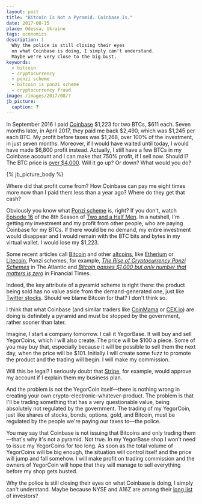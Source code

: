 ```yaml
---
layout: post
title: "Bitcoin Is Not a Pyramid. Coinbase Is."
date: 2017-08-15
place: Odessa, Ukraine
tags: economics
description: |
  Why the police is still closing their eyes
  on what Coinbase is doing, I simply can't understand.
  Maybe we're very close to the big bust.
keywords:
  - bitcoin
  - cryptocurrency
  - ponzi scheme
  - bitcoin is ponzi scheme
  - cryptocurrency fraud
image: /images/2017/08/?
jb_picture:
  caption: ?
---
```


In September 2016 I paid [Coinbase](http://www.coinbase.com)
$1,223 for two BTCs, $611 each. Seven months later, in April 2017,
they paid me back $2,490, which was $1,245 per each BTC. My profit before
taxes was $1,268, over 100% of the investment, in just seven months.
Moreover, if I would have waited until today, I would have made
$6,800 profit instead. Actually, I still have a few BTCs in my Coinbase account
and I can make that 750% profit, if I sell now. Should I? The
BTC price is
[over $4,000](https://www.cnbc.com/2017/08/12/bitcoin-vaults-to-new-record-above-4k-boosted-by-japan-and-multiplying-its-value-fourfold.html).
Will it go up? Or down? What would you do?

<!--more-->

{% jb_picture_body %}

Where did that profit come from?
How Coinbase can pay me eight times more now than I paid them less than a year ago?
Where do they get that cash?

Obviously you know what [Ponzi scheme](https://en.wikipedia.org/wiki/Ponzi_scheme) is, right?
If you don't, watch
[Episode 16](http://www.imdb.com/title/tt1811261/)
of the 8th Season of
[Two and a Half Men](http://www.imdb.com/title/tt0369179/).
In a nutshell, I'm getting my investment and my profit from other people, who are
paying Coinbase for my BTCs. If there would be no demand,
my entire investment would disappear and I would remain with the BTC bits
and bytes in my virtual wallet. I would lose my $1,223.

Some recent articles call [Bitcoin](https://en.wikipedia.org/wiki/Bitcoin) and other
[altcoins](https://en.wikipedia.org/wiki/Cryptocurrency),
like
[Etherium](https://en.wikipedia.org/wiki/Ethereum) or
[Litecoin](https://en.wikipedia.org/wiki/Litecoin), Ponzi schemes,
for example,
[_The Rise of Cryptocurrency Ponzi Schemes_](https://www.theatlantic.com/technology/archive/2017/05/cryptocurrency-ponzi-schemes/528624/)
in The Atlantic
and
[_Bitcoin passes $1,000 but only number that matters is zero_](https://www.ft.com/content/b5d66ed8-d1b3-11e6-b06b-680c49b4b4c0)
in Financial Times.

Indeed, the key attribute of a pyramid scheme is right there:
the product being sold has no value aside from the demand-generated one,
just like [Twitter stocks](https://www.google.com/finance?q=TWTR).
Should we blame Bitcoin for that? I don't think so.

I think that what Coinbase (and similar traders like
[CoinMama](http://www.coinmama.com) or [CEX.io](http://www.cex.io)) are doing is definitely
a pyramid and must be stopped by the government, rather sooner than later.

Imagine, I start a company tomorrow. I call it YegorBase.
It will buy and sell YegorCoins, which I will also create.
The price will be $100 a piece. Some of you
may buy that, especially because it will be possible to sell them the next day,
when the price will be $101. Initially I will create some fuzz to promote
the product and the trading will begin. I will make my commission.

Will this be legal? I seriously doubt that [Stripe](http://www.stripe.com),
for example, would approve my account if I explain them my business plan.

And the problem is not the YegorCoin itself&mdash;there is nothing wrong in
creating your own crypto-electronic-whatever-product. The problem is that I'll
be trading something that has a very questionable value, being absolutely
not regulated by the government. The trading of my YegorCoin,
just like shares of stocks, bonds, options, gold, and Bitcoin, must be
regulated by the people we're paying our taxes to&mdash;the police.

You may say that Coinbase is not issuing that Bitcoins and only trading
them&mdash;that's why it's not a pyramid. Not true. In my YegorBase shop
I won't need to issue my YegorCoins for too long. As soon as the total volume
of YegorCoins will be big enough, the situation will control itself
and the price will jump and fall somehow. I will make profit on trading
commission and the owners of YegorCoin will hope that they will manage
to sell everything before my shop gets busted.

Why the police is still closing their eyes on what Coinbase is doing,
I simply can't understand. Maybe because NYSE and A16Z are among their
[long list](https://www.crunchbase.com/organization/coinbase/investors)
of investors?

